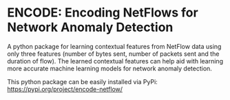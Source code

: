 # ENCODE: Encoding NetFlows for Network Anomaly Detection
A python package for learning contextual features from NetFlow data using only three features (number of bytes sent, number of packets sent and the duration of flow). The learned contextual features can help aid with learning more accurate machine learning models for network anomaly detection.

This python package can be easily installed via PyPi: https://pypi.org/project/encode-netflow/


